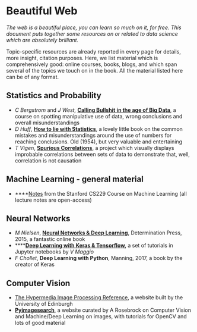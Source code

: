 # Beautiful Web

_The web is a beautiful place, you can learn so much on it, for free. This document puts together some resources on or related to data science which are absolutely brilliant._

Topic-specific resources are already reported in every page for details, more insight, citation purposes. Here, we list material which is comprehensively good: online courses, books, blogs, and which span several of the topics we touch on in the book. All the material listed here can be of any format.

## Statistics and Probability

* _C Bergstrom_ and _J West,_  [**Calling Bullshit** **in the age of Big Data**](http://callingbullshit.org), a course on spotting manipulative use of data, wrong conclusions and overall misunderstandings
* _D Huff_, [**How to lie with Statistics**](https://en.wikipedia.org/wiki/How_to_Lie_with_Statistics), a lovely little book on the common mistakes and misunderstandings around the use of numbers for reaching conclusions. Old \(1954\), but very valuable and entertaining
* _T Vigen_, [**Spurious Correlations**](http://www.tylervigen.com/spurious-correlations), a project which visually displays improbable correlations between sets of data to demonstrate that, well, correlation is not causation

## Machine Learning - general material

* \*\*\*\*[Notes](http://cs229.stanford.edu/syllabus.html) from the Stanford CS229 Course on Machine Learning \(all lecture notes are open-access\)

## Neural Networks

* _M Nielsen_, [**Neural Networks & Deep Learning**](http://neuralnetworksanddeeplearning.com/index.html), Determination Press, 2015, a fantastic online book
* \*\*\*\*[**Deep Learning with Keras & Tensorflow**](https://github.com/leriomaggio/deep-learning-keras-tensorflow)**,** a set of tutorials in Jupyter notebooks by _V Maggio_
* _F Chollet_, **Deep Learning with Python**, Manning, 2017, a book by the creator of Keras

## Computer Vision

* [The Hypermedia Image Processing Reference](https://homepages.inf.ed.ac.uk/rbf/HIPR2/index.htm), a website built by the University of Edinburgh
* [**Pyimagesearch**](https://www.pyimagesearch.com), a website curated by A Rosebrock on Computer Vision and Machine/Deep Learning on images, with tutorials for OpenCV and lots of good material

